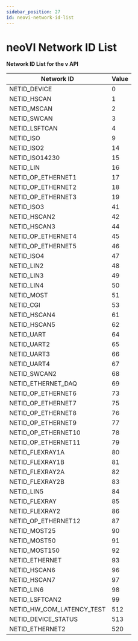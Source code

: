 ```yaml
---
sidebar_position: 27
id: neovi-network-id-list
---
```


# neoVI Network ID List

**Network ID List for the v API**

| Network ID                    | Value |
| ----------------------------- | ----- |
| NETID\_DEVICE                 | 0     |
| NETID\_HSCAN                  | 1     |
| NETID\_MSCAN                  | 2     |
| NETID\_SWCAN                  | 3     |
| NETID\_LSFTCAN                | 4     |
| NETID\_ISO                    | 9     |
| NETID\_ISO2                   | 14    |
| NETID\_ISO14230               | 15    |
| NETID\_LIN                    | 16    |
| NETID\_OP\_ETHERNET1          | 17    |
| NETID\_OP\_ETHERNET2          | 18    |
| NETID\_OP\_ETHERNET3          | 19    |
| NETID\_ISO3                   | 41    |
| NETID\_HSCAN2                 | 42    |
| NETID\_HSCAN3                 | 44    |
| NETID\_OP\_ETHERNET4          | 45    |
| NETID\_OP\_ETHERNET5          | 46    |
| NETID\_ISO4                   | 47    |
| NETID\_LIN2                   | 48    |
| NETID\_LIN3                   | 49    |
| NETID\_LIN4                   | 50    |
| NETID\_MOST                   | 51    |
| NETID\_CGI                    | 53    |
| NETID\_HSCAN4                 | 61    |
| NETID\_HSCAN5                 | 62    |
| NETID\_UART                   | 64    |
| NETID\_UART2                  | 65    |
| NETID\_UART3                  | 66    |
| NETID\_UART4                  | 67    |
| NETID\_SWCAN2                 | 68    |
| NETID\_ETHERNET\_DAQ          | 69    |
| NETID\_OP\_ETHERNET6          | 73    |
| NETID\_OP\_ETHERNET7          | 75    |
| NETID\_OP\_ETHERNET8          | 76    |
| NETID\_OP\_ETHERNET9          | 77    |
| NETID\_OP\_ETHERNET10         | 78    |
| NETID\_OP\_ETHERNET11         | 79    |
| NETID\_FLEXRAY1A              | 80    |
| NETID\_FLEXRAY1B              | 81    |
| NETID\_FLEXRAY2A              | 82    |
| NETID\_FLEXRAY2B              | 83    |
| NETID\_LIN5                   | 84    |
| NETID\_FLEXRAY                | 85    |
| NETID\_FLEXRAY2               | 86    |
| NETID\_OP\_ETHERNET12         | 87    |
| NETID\_MOST25                 | 90    |
| NETID\_MOST50                 | 91    |
| NETID\_MOST150                | 92    |
| NETID\_ETHERNET               | 93    |
| NETID\_HSCAN6                 | 96    |
| NETID\_HSCAN7                 | 97    |
| NETID\_LIN6                   | 98    |
| NETID\_LSFTCAN2               | 99    |
| NETID\_HW\_COM\_LATENCY\_TEST | 512   |
| NETID\_DEVICE\_STATUS         | 513   |
| NETID\_ETHERNET2              | 520   |
